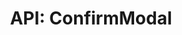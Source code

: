 ---
comment: "/**\n * A modal for confirming actions\n *\n * @memberof HashBrown.Client.Views.Modals\n */"
meta:
    range:
        - 138
        - 1084
    filename: ConfirmModal.js
    lineno: 10
    columnno: 0
    path: /home/mrzapp/Development/Web/hashbrown-cms/src/Client/Views/Modals
    code:
        id: astnode100026321
        name: ConfirmModal
        type: ClassDeclaration
        paramnames: []
classdesc: 'A modal for confirming actions'
memberof: HashBrown.Client.Views.Modals
name: ConfirmModal
longname: HashBrown.Client.Views.Modals.ConfirmModal
kind: class
scope: static
methods:
    -
        comment: "/**\n     * Post render\n     */"
        meta:
            range:
                - 212
                - 295
            filename: ConfirmModal.js
            lineno: 14
            columnno: 4
            path: /home/mrzapp/Development/Web/hashbrown-cms/src/Client/Views/Modals
            code:
                id: astnode100026325
                name: 'ConfirmModal#postrender'
                type: MethodDefinition
                paramnames: []
            vars:
                "": null
        description: 'Post render'
        name: postrender
        longname: 'HashBrown.Client.Views.Modals.ConfirmModal#postrender'
        kind: function
        memberof: HashBrown.Client.Views.Modals.ConfirmModal
        scope: instance
        params: []
    -
        comment: "/**\n     * Render header\n     */"
        meta:
            range:
                - 338
                - 432
            filename: ConfirmModal.js
            lineno: 21
            columnno: 4
            path: /home/mrzapp/Development/Web/hashbrown-cms/src/Client/Views/Modals
            code:
                id: astnode100026340
                name: 'ConfirmModal#renderHeader'
                type: MethodDefinition
                paramnames: []
            vars:
                "": null
        description: 'Render header'
        name: renderHeader
        longname: 'HashBrown.Client.Views.Modals.ConfirmModal#renderHeader'
        kind: function
        memberof: HashBrown.Client.Views.Modals.ConfirmModal
        scope: instance
        params: []
    -
        comment: "/**\n     * Renders the modal footer\n     *\n     * @returns {HTMLElement} Footer\n     */"
        meta:
            range:
                - 534
                - 995
            filename: ConfirmModal.js
            lineno: 30
            columnno: 4
            path: /home/mrzapp/Development/Web/hashbrown-cms/src/Client/Views/Modals
            code:
                id: astnode100026355
                name: 'ConfirmModal#renderFooter'
                type: MethodDefinition
                paramnames: []
            vars:
                "": null
        description: 'Renders the modal footer'
        returns:
            -
                type:
                    names:
                        - HTMLElement
                description: Footer
        name: renderFooter
        longname: 'HashBrown.Client.Views.Modals.ConfirmModal#renderFooter'
        kind: function
        memberof: HashBrown.Client.Views.Modals.ConfirmModal
        scope: instance
        params: []
    -
        comment: "/**\n     * Render body\n     */"
        meta:
            range:
                - 1036
                - 1082
            filename: ConfirmModal.js
            lineno: 50
            columnno: 4
            path: /home/mrzapp/Development/Web/hashbrown-cms/src/Client/Views/Modals
            code:
                id: astnode100026413
                name: 'ConfirmModal#renderBody'
                type: MethodDefinition
                paramnames: []
            vars:
                "": null
        description: 'Render body'
        name: renderBody
        longname: 'HashBrown.Client.Views.Modals.ConfirmModal#renderBody'
        kind: function
        memberof: HashBrown.Client.Views.Modals.ConfirmModal
        scope: instance
        params: []
shortname: ConfirmModal
layout: docPage
permalink: /docs/hashbrown/client/views/modals/confirmmodal/
title: 'API: ConfirmModal'
description: 'A modal for confirming actions'

---